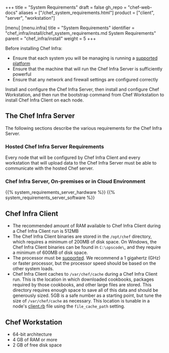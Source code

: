 +++
title = "System Requirements"
draft = false
gh_repo = "chef-web-docs"
aliases = ["/chef_system_requirements.html"]
product = ["client", "server", "workstation"]

[menu]
  [menu.infra]
    title = "System Requirements"
    identifier = "chef_infra/install/chef_system_requirements.md System Requirements"
    parent = "chef_infra/install"
    weight = 5
+++

Before installing Chef Infra:

- Ensure that each system you will be managing is running a [supported
    platform](/platforms/)
- Ensure that the machine that will run the Chef Infra Server is
    sufficiently powerful
- Ensure that any network and firewall settings are configured
    correctly

Install and configure the Chef Infra Server, then install and configure
Chef Workstation, and then run the bootstrap command from Chef
Workstation to install Chef Infra Client on each node.

## The Chef Infra Server

The following sections describe the various requirements for the Chef
Infra Server.

### Hosted Chef Infra Server Requirements

Every node that will be configured by Chef Infra Client and every workstation that will upload data to the Chef Infra Server must be able to communicate with the hosted Chef server.

### Chef Infra Server, On-premises or in Cloud Environment

{{% system_requirements_server_hardware %}} {{% system_requirements_server_software %}}

## Chef Infra Client

- The recommended amount of RAM available to Chef Infra Client during
    a Chef Infra Client run is 512MB
- The Chef Infra Client binaries are stored in the `/opt/chef`
    directory, which requires a minimum of 200MB of disk space. On
    Windows, the Chef Infra Client binaries can be found in
    `C:\opscode\`, and they require a minimum of 600MB of disk space.
- The processor must be [supported](/platforms/). We recommend
    a 1 gigahertz (GHz) or faster processor, but the processor speed
    should be based on the other system loads.
- Chef Infra Client caches to `/var/chef/cache` during a Chef Infra
    Client run. This is the location in which downloaded cookbooks,
    packages required by those cookbooks, and other large files are
    stored. This directory requires enough space to save all of this
    data and should be generously sized. 5GB is a safe number as a
    starting point, but tune the size of `/var/chef/cache` as necessary.
    This location is tunable in a node's
    [client.rb](/config_rb_client/) file using the
    `file_cache_path` setting.

## Chef Workstation

- 64-bit architecture
- 4 GB of RAM or more
- 2 GB of free disk space
